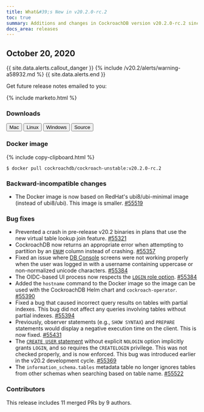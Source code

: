 ```yaml
---
title: What&#39;s New in v20.2.0-rc.2
toc: true
summary: Additions and changes in CockroachDB version v20.2.0-rc.2 since version v20.2.0-rc.1
docs_area: releases 
---
```


## October 20, 2020

{{ site.data.alerts.callout_danger }}
{%  include /v20.2/alerts/warning-a58932.md %}
{{ site.data.alerts.end }}

Get future release notes emailed to you:

{%  include marketo.html %}

### Downloads

<div id="os-tabs" class="clearfix os-tabs_button-outline-primary">
    <a href="https://binaries.cockroachdb.com/cockroach-v20.2.0-rc.2.darwin-10.9-amd64.tgz"><button id="mac" data-eventcategory="mac-binary-release-notes">Mac</button></a>
    <a href="https://binaries.cockroachdb.com/cockroach-v20.2.0-rc.2.linux-amd64.tgz"><button id="linux" data-eventcategory="linux-binary-release-notes">Linux</button></a>
    <a href="https://binaries.cockroachdb.com/cockroach-v20.2.0-rc.2.windows-6.2-amd64.zip"><button id="windows" data-eventcategory="windows-binary-release-notes">Windows</button></a>
    <a href="https://binaries.cockroachdb.com/cockroach-v20.2.0-rc.2.src.tgz"><button id="source" data-eventcategory="source-release-notes">Source</button></a>
</div>

### Docker image

{%  include copy-clipboard.html %}
~~~ shell
$ docker pull cockroachdb/cockroach-unstable:v20.2.0-rc.2
~~~

### Backward-incompatible changes

- The Docker image is now based on RedHat's ubi8/ubi-minimal image (instead of ubi8/ubi). This image is smaller. [#55519][#55519]

### Bug fixes

- Prevented a crash in pre-release v20.2 binaries in plans that use the new virtual table lookup join feature. [#55321][#55321]
- CockroachDB now returns an appropriate error when attempting to partition by an [`ENUM`](../v20.2/enum.html) column instead of crashing. [#55357][#55357]
- Fixed an issue where [DB Console](../v20.2/ui-overview.html) screens were not working properly when the user was logged in with a username containing uppercase or non-normalized unicode characters. [#55384][#55384]
- The OIDC-based UI process now respects the [`LOGIN` role option](../v20.2/create-role.html). [#55384][#55384]
- Added the `hostname` command to the Docker image so the image can be used with the CockroachDB Helm chart and `cockroach-operator`. [#55390][#55390]
- Fixed a bug that caused incorrect query results on tables with partial indexes. This bug did not affect any queries involving tables without partial indexes. [#55394][#55394]
- Previously, observer statements (e.g., `SHOW SYNTAX`) and `PREPARE` statements would display a negative execution time on the client. This is now fixed. [#55431][#55431]
- The [`CREATE USER` statement](../v20.2/create-user.html) without explicit `NOLOGIN` option implicitly grants `LOGIN`, and so requires the `CREATELOGIN` privilege. This was not checked properly, and is now enforced. This bug was introduced earlier in the v20.2 development cycle. [#55369][#55369]
- The `information_schema.tables` metadata table no longer ignores tables from other schemas when searching based on table name. [#55522][#55522]

### Contributors

This release includes 11 merged PRs by 9 authors.

[#55321]: https://github.com/cockroachdb/cockroach/pull/55321
[#55357]: https://github.com/cockroachdb/cockroach/pull/55357
[#55369]: https://github.com/cockroachdb/cockroach/pull/55369
[#55384]: https://github.com/cockroachdb/cockroach/pull/55384
[#55390]: https://github.com/cockroachdb/cockroach/pull/55390
[#55394]: https://github.com/cockroachdb/cockroach/pull/55394
[#55431]: https://github.com/cockroachdb/cockroach/pull/55431
[#55519]: https://github.com/cockroachdb/cockroach/pull/55519
[#55522]: https://github.com/cockroachdb/cockroach/pull/55522
